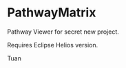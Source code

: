 PathwayMatrix
=============

Pathway Viewer for secret new project.

Requires Eclipse Helios version.

Tuan




